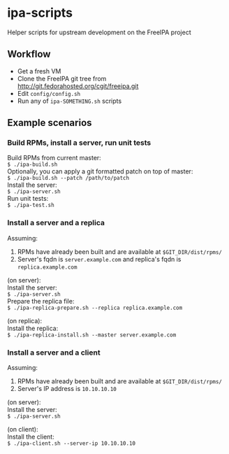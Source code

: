 # ipa-scripts

Helper scripts for upstream development on the FreeIPA project

## Workflow

* Get a fresh VM
* Clone the FreeIPA git tree from http://git.fedorahosted.org/cgit/freeipa.git
* Edit ```config/config.sh```
* Run any of ```ipa-SOMETHING.sh``` scripts

## Example scenarios


### Build RPMs, install a server, run unit tests
Build RPMs from current master:  
```$ ./ipa-build.sh```  
Optionally, you can apply a git formatted patch on top of master:  
```$ ./ipa-build.sh --patch /path/to/patch```  
Install the server:  
```$ ./ipa-server.sh```  
Run unit tests:  
```$ ./ipa-test.sh```

### Install a server and a replica
Assuming:  
1. RPMs have already been built and are available at ```$GIT_DIR/dist/rpms/```  
2. Server's fqdn is ```server.example.com``` and replica's fqdn is ```replica.example.com```

(on server):  
Install the server:  
```$ ./ipa-server.sh```  
Prepare the replica file:  
```$ ./ipa-replica-prepare.sh --replica replica.example.com```

(on replica):  
Install the replica:  
```$ ./ipa-replica-install.sh --master server.example.com```

### Install a server and a client
Assuming:  
1. RPMs have already been built and are available at ```$GIT_DIR/dist/rpms/```  
2. Server's IP address is ```10.10.10.10```

(on server):  
Install the server:  
```$ ./ipa-server.sh```

(on client):  
Install the client:  
```$ ./ipa-client.sh --server-ip 10.10.10.10```
